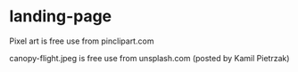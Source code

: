 # landing-page

Pixel art is free use from pinclipart.com

canopy-flight.jpeg is free use from unsplash.com (posted by Kamil Pietrzak)